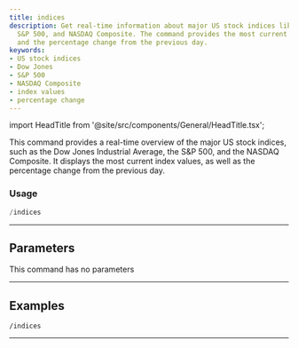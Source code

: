 ```yaml
---
title: indices
description: Get real-time information about major US stock indices like Dow Jones,
  S&P 500, and NASDAQ Composite. The command provides the most current index values
  and the percentage change from the previous day.
keywords:
- US stock indices
- Dow Jones
- S&P 500
- NASDAQ Composite
- index values
- percentage change
---
```


import HeadTitle from '@site/src/components/General/HeadTitle.tsx';

<HeadTitle title="economy: indices - Telegram Reference | OpenBB Bot Docs" />

This command provides a real-time overview of the major US stock indices, such as the Dow Jones Industrial Average, the S&P 500, and the NASDAQ Composite. It displays the most current index values, as well as the percentage change from the previous day.

### Usage

```python wordwrap
/indices
```

---

## Parameters

This command has no parameters



---

## Examples

```
/indices
```

---
